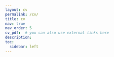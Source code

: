 ```yaml
---
layout: cv
permalink: /cv/
title: cv
nav: true 
nav_order: 5
cv_pdf:  # you can also use external links here
description: 
toc:
  sidebar: left
---
```

